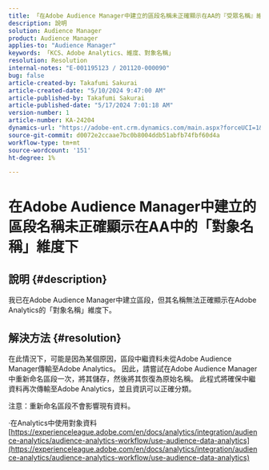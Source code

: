 ```yaml
---
title: 「在Adobe Audience Manager中建立的區段名稱未正確顯示在AA的『受眾名稱』維度下」
description: 說明
solution: Audience Manager
product: Audience Manager
applies-to: "Audience Manager"
keywords: 「KCS、Adobe Analytics、維度、對象名稱」
resolution: Resolution
internal-notes: "E-001195123 / 201120-000090"
bug: false
article-created-by: Takafumi Sakurai
article-created-date: "5/10/2024 9:47:00 AM"
article-published-by: Takafumi Sakurai
article-published-date: "5/17/2024 7:01:18 AM"
version-number: 1
article-number: KA-24204
dynamics-url: "https://adobe-ent.crm.dynamics.com/main.aspx?forceUCI=1&pagetype=entityrecord&etn=knowledgearticle&id=d517423e-b20e-ef11-9f8a-6045bd02b206"
source-git-commit: d0072e2ccaae7bc0b8004ddb51abfb74fbf60d4a
workflow-type: tm+mt
source-wordcount: '151'
ht-degree: 1%

---
```


# 在Adobe Audience Manager中建立的區段名稱未正確顯示在AA中的「對象名稱」維度下

## 說明 {#description}

我已在Adobe Audience Manager中建立區段，但其名稱無法正確顯示在Adobe Analytics的「對象名稱」維度下。

## 解決方法 {#resolution}


在此情況下，可能是因為某個原因，區段中繼資料未從Adobe Audience Manager傳輸至Adobe Analytics。 因此，請嘗試在Adobe Audience Manager中重新命名區段一次，將其儲存，然後將其恢復為原始名稱。 此程式將確保中繼資料再次傳輸至Adobe Analytics，並且資訊可以正確分類。

注意：重新命名區段不會影響現有資料。

·在Analytics中使用對象資料
[https://experienceleague.adobe.com/en/docs/analytics/integration/audience-analytics/audience-analytics-workflow/use-audience-data-analytics](https://experienceleague.adobe.com/en/docs/analytics/integration/audience-analytics/audience-analytics-workflow/use-audience-data-analytics)
